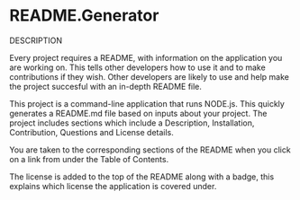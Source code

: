 # README.Generator

DESCRIPTION

Every project requires a README, with information on the application you are working on.  This tells other developers how to use it and to make contributions if they wish.  Other developers are likely to use and help make the project succesful with an in-depth README file.

This project is a command-line application that runs NODE.js.  This quickly generates a README.md file based on inputs about your project. The project includes sections which include a Description, Installation, Contribution, Questions and License details.

You are taken to the corresponding sections of the README when you click on a link from under the Table of Contents.

The license is added to the top of the README along with a badge, this explains which license the application is covered under.